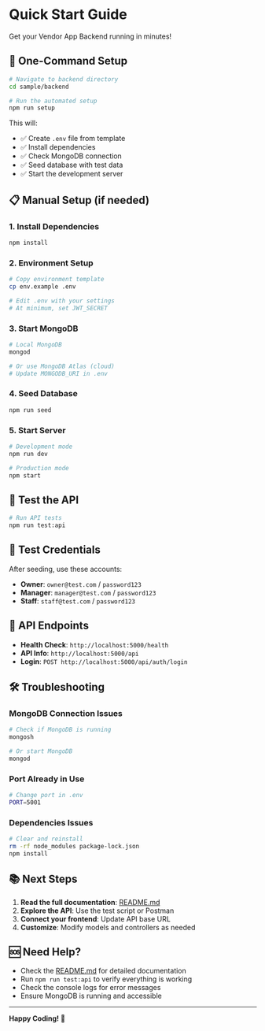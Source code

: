 # Quick Start Guide

Get your Vendor App Backend running in minutes!

## 🚀 One-Command Setup

```bash
# Navigate to backend directory
cd sample/backend

# Run the automated setup
npm run setup
```

This will:
- ✅ Create `.env` file from template
- ✅ Install dependencies
- ✅ Check MongoDB connection
- ✅ Seed database with test data
- ✅ Start the development server

## 📋 Manual Setup (if needed)

### 1. Install Dependencies
```bash
npm install
```

### 2. Environment Setup
```bash
# Copy environment template
cp env.example .env

# Edit .env with your settings
# At minimum, set JWT_SECRET
```

### 3. Start MongoDB
```bash
# Local MongoDB
mongod

# Or use MongoDB Atlas (cloud)
# Update MONGODB_URI in .env
```

### 4. Seed Database
```bash
npm run seed
```

### 5. Start Server
```bash
# Development mode
npm run dev

# Production mode
npm start
```

## 🧪 Test the API

```bash
# Run API tests
npm run test:api
```

## 🔑 Test Credentials

After seeding, use these accounts:
- **Owner**: `owner@test.com` / `password123`
- **Manager**: `manager@test.com` / `password123`
- **Staff**: `staff@test.com` / `password123`

## 📡 API Endpoints

- **Health Check**: `http://localhost:5000/health`
- **API Info**: `http://localhost:5000/api`
- **Login**: `POST http://localhost:5000/api/auth/login`

## 🛠️ Troubleshooting

### MongoDB Connection Issues
```bash
# Check if MongoDB is running
mongosh

# Or start MongoDB
mongod
```

### Port Already in Use
```bash
# Change port in .env
PORT=5001
```

### Dependencies Issues
```bash
# Clear and reinstall
rm -rf node_modules package-lock.json
npm install
```

## 📚 Next Steps

1. **Read the full documentation**: [README.md](README.md)
2. **Explore the API**: Use the test script or Postman
3. **Connect your frontend**: Update API base URL
4. **Customize**: Modify models and controllers as needed

## 🆘 Need Help?

- Check the [README.md](README.md) for detailed documentation
- Run `npm run test:api` to verify everything is working
- Check the console logs for error messages
- Ensure MongoDB is running and accessible

---

**Happy Coding! 🎉**
